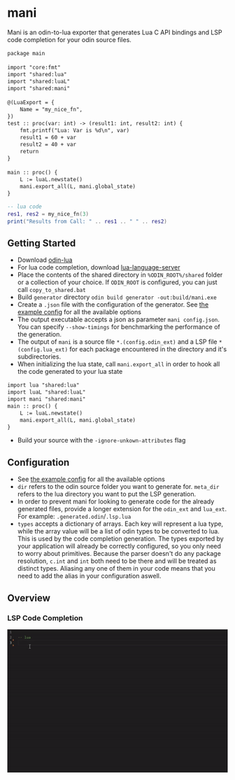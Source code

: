 # mani
Mani is an odin-to-lua exporter that generates Lua C API bindings and LSP code completion for your odin source files. 

```odin 
package main

import "core:fmt"
import "shared:lua"
import "shared:luaL"
import "shared:mani"

@(LuaExport = {
    Name = "my_nice_fn",
})
test :: proc(var: int) -> (result1: int, result2: int) {
    fmt.printf("Lua: Var is %d\n", var)
    result1 = 60 + var
    result2 = 40 + var
    return
}

main :: proc() {
    L := luaL.newstate()
    mani.export_all(L, mani.global_state)
}
```
```lua
-- lua code
res1, res2 = my_nice_fn(3)
print("Results from Call: " .. res1 .. " " .. res2)
```

## Getting Started
- Download [odin-lua](https://github.com/DragosPopse/odin-lua)
- For lua code completion, download [lua-language-server](https://github.com/sumneko/lua-language-server)
- Place the contents of the shared directory in `%ODIN_ROOT%/shared` folder or a collection of your choice. If `ODIN_ROOT` is configured, you can just call `copy_to_shared.bat`
- Build `generator` directory `odin build generator -out:build/mani.exe`
- Create a `.json` file with the configuration of the generator. See [the example config](mani_config.json) for all the available options
- The output executable accepts a json as parameter `mani config.json`. You can specify `--show-timings` for benchmarking the performance of the generation. 
- The output of `mani` is a source file `*.(config.odin_ext)` and a LSP file `*(config.lua_ext)` for each package encountered in the directory and it's subdirectories.
- When initializing the lua state, call `mani.export_all` in order to hook all the code generated to your lua state
```odin
import lua "shared:lua"
import luaL "shared:luaL"
import mani "shared:mani"
main :: proc() {
    L := luaL.newstate()
    mani.export_all(L, mani.global_state)
}
```
- Build your source with the `-ignore-unkown-attributes` flag

## Configuration
- See [the example config](mani_config.json) for all the available options
- `dir` refers to the odin source folder you want to generate for. `meta_dir` refers to the lua directory you want to put the LSP generation.
- In order to prevent mani for looking to generate code for the already generated files, provide a longer extension for the `odin_ext` and `lua_ext`. For example: `.generated.odin`/`.lsp.lua`
- `types` accepts a dictionary of arrays. Each key will represent a lua type, while the array value will be a list of odin types to be converted to lua. This is used by the code completion generation. The types exported by your application will already be correctly configured, so you only need to worry about primitives. Because the parser doesn't do any package resolution, `c.int` and `int` both need to be there and will be treated as distinct types. Aliasing any one of them in your code means that you need to add the alias in your configuration aswell.

## Overview

### LSP Code Completion
![](media/intellisense.gif)


